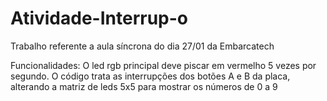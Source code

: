 # Atividade-Interrup-o
Trabalho referente a aula síncrona do dia 27/01 da Embarcatech

Funcionalidades:
O led rgb principal deve piscar em vermelho 5 vezes por segundo.
O código trata as interrupções dos botões A e B da placa, alterando a matriz de leds 5x5 para mostrar os números de 0 a 9
